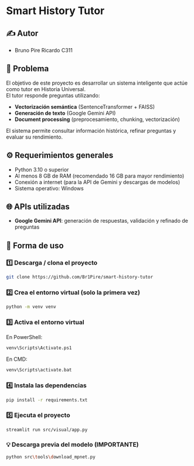 # Smart History Tutor

## ✍ Autor
- Bruno Pire Ricardo C311


## 🎯 Problema
El objetivo de este proyecto es desarrollar un sistema inteligente que actúe como tutor en Historia Universal.  
El tutor responde preguntas utilizando:
- **Vectorización semántica** (SentenceTransformer + FAISS)
- **Generación de texto** (Google Gemini API)
- **Document processing** (preprocesamiento, chunking, vectorización)

El sistema permite consultar información histórica, refinar preguntas y evaluar su rendimiento.

## ⚙ Requerimientos generales
- Python 3.10 o superior
- Al menos 8 GB de RAM (recomendado 16 GB para mayor rendimiento)
- Conexión a internet (para la API de Gemini y descargas de modelos)
- Sistema operativo: Windows 

## 🌐 APIs utilizadas
- **Google Gemini API**: generación de respuestas, validación y refinado de preguntas

## 🚀 Forma de uso

### 1️⃣ Descarga / clona el proyecto
```bash
git clone https://github.com/Br1Pire/smart-history-tutor
```
### 2️⃣ Crea el entorno virtual (solo la primera vez)
```bash
python -m venv venv
```
### 3️⃣ Activa el entorno virtual
En PowerShell:
```bash
venv\Scripts\Activate.ps1
```
En CMD:
```bash
venv\Scripts\activate.bat
```
### 4️⃣ Instala las dependencias
```bash
pip install -r requirements.txt
```
### 5️⃣ Ejecuta el proyecto
```bash
streamlit run src/visual/app.py
```
### 💡 Descarga previa del modelo (IMPORTANTE)
```bash
python src\tools\download_mpnet.py
```